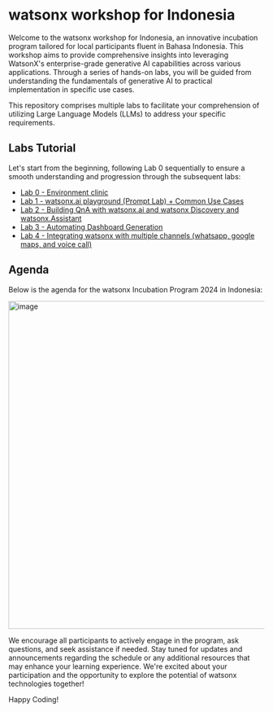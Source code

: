 # watsonx workshop for Indonesia
Welcome to the watsonx workshop for Indonesia, an innovative incubation program tailored for local participants fluent in Bahasa Indonesia. This workshop aims to provide comprehensive insights into leveraging WatsonX's enterprise-grade generative AI capabilities across various applications. Through a series of hands-on labs, you will be guided from understanding the fundamentals of generative AI to practical implementation in specific use cases.

This repository comprises multiple labs to facilitate your comprehension of utilizing Large Language Models (LLMs) to address your specific requirements.


## Labs Tutorial
Let's start from the beginning, following Lab 0 sequentially to ensure a smooth understanding and progression through the subsequent labs:

- [Lab 0 - Environment clinic](https://github.com/Client-Engineering-Indonesia/watsonx-incubation-august-2024/tree/main/Lab%200%20-%20Environment%20clinic)
- [Lab 1 - watsonx.ai playground (Prompt Lab) + Common Use Cases​](https://github.com/Client-Engineering-Indonesia/watsonx-incubation-august-2024/tree/main/Lab%201%20-%20Using%20prompt%20lab%20for%20prompt%20engineering%E2%80%8B)
- [Lab 2 - Building QnA with watsonx.ai and watsonx Discovery and watsonx.Assistant​](https://github.com/Client-Engineering-Indonesia/watsonx-incubation-august-2024/tree/main/Lab%202%20-%20Building%20QnA%20with%20watsonx.ai%2C%20watsonx%20assistant%20and%20watson%20discovery)
- [Lab 3 - Automating Dashboard Generation](https://github.com/Client-Engineering-Indonesia/watsonx-incubation-august-2024/tree/main/Lab%203%20-%20Automating%20Dashboard%20Generation)
- [Lab 4 - Integrating watsonx with multiple channels (whatsapp, google maps, and voice call)](https://github.com/Client-Engineering-Indonesia/watsonx-incubation-august-2024/tree/main/Lab%204%20-%20Integrating%20watsonx%20with%20multiple%20channels)


## Agenda
Below is the agenda for the watsonx Incubation Program 2024 in Indonesia:


<img width="644" alt="image" src="https://github.com/user-attachments/assets/41f52565-2a4d-47bc-b278-519ebe7c93c5">



We encourage all participants to actively engage in the program, ask questions, and seek assistance if needed. Stay tuned for updates and announcements regarding the schedule or any additional resources that may enhance your learning experience. We're excited about your participation and the opportunity to explore the potential of watsonx technologies together!


Happy Coding!
